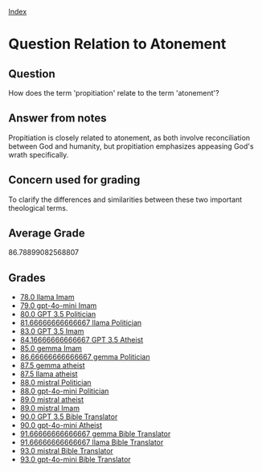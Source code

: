 
[Index](../../index.md)
# Question Relation to Atonement
## Question
How does the term 'propitiation' relate to the term 'atonement'?

## Answer from notes
Propitiation is closely related to atonement, as both involve reconciliation between God and humanity, but propitiation emphasizes appeasing God's wrath specifically.

## Concern used for grading
To clarify the differences and similarities between these two important theological terms.

## Average Grade
86.78899082568807

## Grades
 * [78.0 llama Imam](../answers/llama_Imam/Relation_to_Atonement.md)
 * [79.0 gpt-4o-mini Imam](../answers/gpt-4o-mini_Imam/Relation_to_Atonement.md)
 * [80.0 GPT 3.5 Politician](../answers/GPT_3.5_Politician/Relation_to_Atonement.md)
 * [81.66666666666667 llama Politician](../answers/llama_Politician/Relation_to_Atonement.md)
 * [83.0 GPT 3.5 Imam](../answers/GPT_3.5_Imam/Relation_to_Atonement.md)
 * [84.16666666666667 GPT 3.5 Atheist](../answers/GPT_3.5_Atheist/Relation_to_Atonement.md)
 * [85.0 gemma Imam](../answers/gemma_Imam/Relation_to_Atonement.md)
 * [86.66666666666667 gemma Politician](../answers/gemma_Politician/Relation_to_Atonement.md)
 * [87.5 gemma atheist](../answers/gemma_atheist/Relation_to_Atonement.md)
 * [87.5 llama atheist](../answers/llama_atheist/Relation_to_Atonement.md)
 * [88.0 mistral Politician](../answers/mistral_Politician/Relation_to_Atonement.md)
 * [88.0 gpt-4o-mini Politician](../answers/gpt-4o-mini_Politician/Relation_to_Atonement.md)
 * [89.0 mistral atheist](../answers/mistral_atheist/Relation_to_Atonement.md)
 * [89.0 mistral Imam](../answers/mistral_Imam/Relation_to_Atonement.md)
 * [90.0 GPT 3.5 Bible Translator](../answers/GPT_3.5_Bible_Translator/Relation_to_Atonement.md)
 * [90.0 gpt-4o-mini Atheist](../answers/gpt-4o-mini_Atheist/Relation_to_Atonement.md)
 * [91.66666666666667 gemma Bible Translator](../answers/gemma_Bible_Translator/Relation_to_Atonement.md)
 * [91.66666666666667 llama Bible Translator](../answers/llama_Bible_Translator/Relation_to_Atonement.md)
 * [93.0 mistral Bible Translator](../answers/mistral_Bible_Translator/Relation_to_Atonement.md)
 * [93.0 gpt-4o-mini Bible Translator](../answers/gpt-4o-mini_Bible_Translator/Relation_to_Atonement.md)
